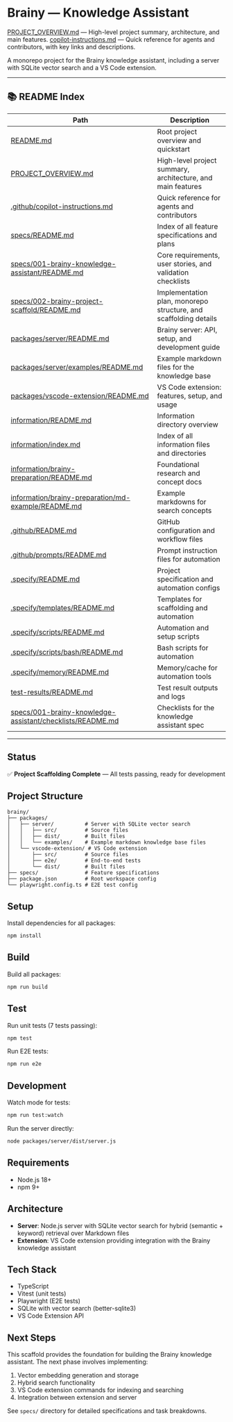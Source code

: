 # Brainy — Knowledge Assistant


[PROJECT_OVERVIEW.md](./PROJECT_OVERVIEW.md) — High-level project summary, architecture, and main features.
[copilot-instructions.md](.github/copilot-instructions.md) — Quick reference for agents and contributors, with key links and descriptions.

A monorepo project for the Brainy knowledge assistant, including a server with SQLite vector search and a VS Code extension.

---

## 📚 README Index

| Path | Description |
|------|-------------|
| [README.md](README.md) | Root project overview and quickstart |
| [PROJECT_OVERVIEW.md](PROJECT_OVERVIEW.md) | High-level project summary, architecture, and main features |
| [.github/copilot-instructions.md](.github/copilot-instructions.md) | Quick reference for agents and contributors |
| [specs/README.md](specs/README.md) | Index of all feature specifications and plans |
| [specs/001-brainy-knowledge-assistant/README.md](specs/001-brainy-knowledge-assistant/README.md) | Core requirements, user stories, and validation checklists |
| [specs/002-brainy-project-scaffold/README.md](specs/002-brainy-project-scaffold/README.md) | Implementation plan, monorepo structure, and scaffolding details |
| [packages/server/README.md](packages/server/README.md) | Brainy server: API, setup, and development guide |
| [packages/server/examples/README.md](packages/server/examples/README.md) | Example markdown files for the knowledge base |
| [packages/vscode-extension/README.md](packages/vscode-extension/README.md) | VS Code extension: features, setup, and usage |
| [information/README.md](information/README.md) | Information directory overview |
| [information/index.md](information/index.md) | Index of all information files and directories |
| [information/brainy-preparation/README.md](information/brainy-preparation/README.md) | Foundational research and concept docs |
| [information/brainy-preparation/md-example/README.md](information/brainy-preparation/md-example/README.md) | Example markdowns for search concepts |
| [.github/README.md](.github/README.md) | GitHub configuration and workflow files |
| [.github/prompts/README.md](.github/prompts/README.md) | Prompt instruction files for automation |
| [.specify/README.md](.specify/README.md) | Project specification and automation configs |
| [.specify/templates/README.md](.specify/templates/README.md) | Templates for scaffolding and automation |
| [.specify/scripts/README.md](.specify/scripts/README.md) | Automation and setup scripts |
| [.specify/scripts/bash/README.md](.specify/scripts/bash/README.md) | Bash scripts for automation |
| [.specify/memory/README.md](.specify/memory/README.md) | Memory/cache for automation tools |
| [test-results/README.md](test-results/README.md) | Test result outputs and logs |
| [specs/001-brainy-knowledge-assistant/checklists/README.md](specs/001-brainy-knowledge-assistant/checklists/README.md) | Checklists for the knowledge assistant spec |

---


## Status

✅ **Project Scaffolding Complete** — All tests passing, ready for development

## Project Structure

```
brainy/
├── packages/
│   ├── server/          # Server with SQLite vector search
│   │   ├── src/         # Source files
│   │   ├── dist/        # Built files
│   │   └── examples/    # Example markdown knowledge base files
│   └── vscode-extension/ # VS Code extension
│       ├── src/         # Source files
│       ├── e2e/         # End-to-end tests
│       └── dist/        # Built files
├── specs/               # Feature specifications
├── package.json         # Root workspace config
└── playwright.config.ts # E2E test config
```

## Setup

Install dependencies for all packages:

```bash
npm install
```

## Build

Build all packages:

```bash
npm run build
```

## Test

Run unit tests (7 tests passing):

```bash
npm test
```

Run E2E tests:

```bash
npm run e2e
```

## Development

Watch mode for tests:

```bash
npm run test:watch
```

Run the server directly:

```bash
node packages/server/dist/server.js
```

## Requirements

- Node.js 18+
- npm 9+

## Architecture

- **Server**: Node.js server with SQLite vector search for hybrid (semantic + keyword) retrieval over Markdown files
- **Extension**: VS Code extension providing integration with the Brainy knowledge assistant

## Tech Stack

- TypeScript
- Vitest (unit tests)
- Playwright (E2E tests)
- SQLite with vector search (better-sqlite3)
- VS Code Extension API

## Next Steps

This scaffold provides the foundation for building the Brainy knowledge assistant. The next phase involves implementing:

1. Vector embedding generation and storage
2. Hybrid search functionality
3. VS Code extension commands for indexing and searching
4. Integration between extension and server

See `specs/` directory for detailed specifications and task breakdowns.
